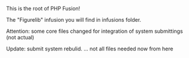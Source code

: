 This is the root of PHP Fusion!

The "Figurelib" infusion you will find in infusions folder.

Attention: some core files changed for integration of system submittings (not actual)

Update: submit system rebulid. ... not all files needed now from here
